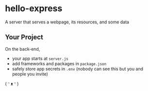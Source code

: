 # hello-express

A server that serves a webpage, its resources, and some data


## Your Project



On the back-end,

- your app starts at `server.js`
- add frameworks and packages in `package.json`
- safely store app secrets in `.env` (nobody can see this but you and people you invite)

( ᵔ ᴥ ᵔ )
